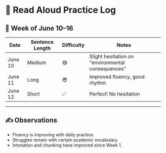 # 🔄 Read Aloud Practice Log

## 📅 Week of June 10–16

| Date | Sentence Length | Difficulty | Notes |
|------|------------------|------------|-------|
| June 10 | Medium | 😅 | Slight hesitation on "environmental consequences" |
| June 11 | Long | 😎 | Improved fluency, good rhythm |
| June 12 | Short | ✅ | Perfect! No hesitation |

---

## ✍️ Observations

- Fluency is improving with daily practice.
- Struggles remain with certain academic vocabulary.
- Intonation and chunking have improved since Week 1.
